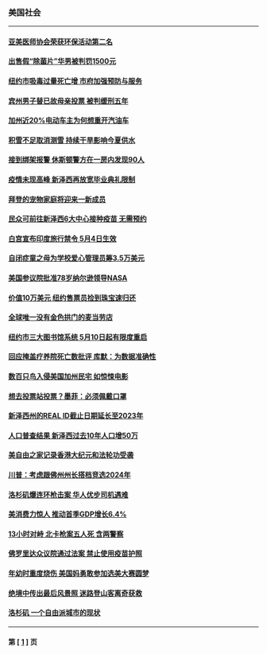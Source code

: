 ### 美国社会
---
#### [亚美医师协会荣获环保活动第二名](../../pages/ncid1078160/n12917580.md) 
#### [出售假“除菌片”华男被判罚1500元](../../pages/ncid1078160/n12917544.md) 
#### [纽约市吸毒过量死亡增 市府加强预防与服务](../../pages/ncid1078160/n12917529.md) 
#### [宾州男子替已故母亲投票 被判缓刑五年](../../pages/ncid1078160/n12917660.md) 
#### [加州近20%电动车主为何想重开汽油车](../../pages/ncid1078160/n12917234.md) 
#### [积雪不足取消测雪 持续干旱影响今夏供水](../../pages/ncid1078160/n12917290.md) 
#### [接到绑架报警 休斯顿警方在一房内发现90人](../../pages/ncid1078160/n12917066.md) 
#### [疫情未现高峰 新泽西再放宽毕业典礼限制](../../pages/ncid1078160/n12917052.md) 
#### [拜登的宠物家庭将迎来一新成员](../../pages/ncid1078160/n12917046.md) 
#### [民众可前往新泽西6大中心接种疫苗 无需预约](../../pages/ncid1078160/n12917074.md) 
#### [白宫宣布印度旅行禁令 5月4日生效](../../pages/ncid1078160/n12916975.md) 
#### [自闭症童之母为学校爱心管理员筹3.5万美元](../../pages/ncid1078160/n12916259.md) 
#### [美国参议院批准78岁纳尔逊领导NASA](../../pages/ncid1078160/n12916447.md) 
#### [价值10万美元 纽约售票员捡到珠宝速归还](../../pages/ncid1078160/n12915410.md) 
#### [全球唯一没有金色拱门的麦当劳店](../../pages/ncid1078160/n12915651.md) 
#### [纽约市三大图书馆系统 5月10日起有限度重启](../../pages/ncid1078160/n12915378.md) 
#### [回应掩盖疗养院死亡数批评  库默：为数据准确性](../../pages/ncid1078160/n12915389.md) 
#### [数百只鸟入侵美国加州民宅 如惊悚电影](../../pages/ncid1078160/n12915405.md) 
#### [想去投票站投票？墨菲：必须佩戴口罩](../../pages/ncid1078160/n12915255.md) 
#### [新泽西州的REAL ID截止日期延长至2023年](../../pages/ncid1078160/n12915195.md) 
#### [人口普查结果 新泽西过去10年人口增50万](../../pages/ncid1078160/n12915165.md) 
#### [美自由之家记录香港大纪元和法轮功受袭](../../pages/ncid1078160/n12909481.md) 
#### [川普：考虑跟佛州州长搭档竞选2024年](../../pages/ncid1078160/n12914435.md) 
#### [洛杉矶爆连环枪击案 华人优步司机遇难](../../pages/ncid1078160/n12914280.md) 
#### [美消费力惊人 推动首季GDP增长6.4%](../../pages/ncid1078160/n12914193.md) 
#### [13小时对峙 北卡枪案五人死 含两警察](../../pages/ncid1078160/n12914218.md) 
#### [佛罗里达众议院通过法案 禁止使用疫苗护照](../../pages/ncid1078160/n12913961.md) 
#### [年幼时重度烧伤 美国妈勇敢参加选美大赛圆梦](../../pages/ncid1078160/n12913404.md) 
#### [绝境中传出最后风景照 迷路登山客离奇获救](../../pages/ncid1078160/n12913000.md) 
#### [洛杉矶 一个自由派城市的现状](../../pages/ncid1078160/n12912734.md) 

---
#### 第 [ [1](./1.md) ] 页
